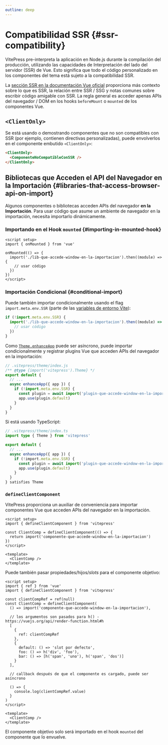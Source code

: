 ```yaml
---
outline: deep
---
```


# Compatibilidad SSR {#ssr-compatibility}

VitePress pre-interpreta la aplicación en Node.js durante la compilación del producción, utilizando las capacidades de Interpretación del lado del servidor (SSR) de Vue. Esto significa que todo el código personalizado en los componentes del tema está sujeto a la compatibilidad SSR.

La [sección SSR en la documentación Vue oficial](https://vuejs.org/guide/scaling-up/ssr.html) proporciona más contexto sobre lo que es SSR, la relación entre SSR / SSG y notas comunes sobre escribir código amigable con SSR. La regla general es acceder apenas APIs del  navegador / DOM en los hooks `beforeMount` o `mounted` de los componentes Vue.

## `<ClientOnly>`

Se está usando o demostrando componentes que no son compatibles con SSR (por ejemplo, contienen directivas personalizadas), puede envolverlos en el componente embutido `<ClientOnly>`:

```md
<ClientOnly>
  <ComponenteNoCompatibleConSSR />
</ClientOnly>
```

## Bibliotecas que Acceden el API del Navegador en la Importación {#libraries-that-access-browser-api-on-import}

Algunos componentes o bibliotecas acceden APIs del navegador **en la Importación**. Para usar código que asume un ambiente de navegador en la importación, necesita importarlo dinámicamente.

### Importando en el Hook `mounted` {#importing-in-mounted-hook}

```vue
<script setup>
import { onMounted } from 'vue'

onMounted(() => {
  import('./lib-que-accede-window-en-la-importacion').then((module) => {
    // usar código
  })
})
</script>
```

### Importación Condicional {#conditional-import}

Puede también importar condicionalmente usando el flag `import.meta.env.SSR` (parte de las [variables de entorno Vite](https://es.vitejs.dev/guide/env-and-mode#variables-de-entorno)):

```js
if (!import.meta.env.SSR) {
  import('./lib-que-accede-window-en-la-importacion').then((module) => {
    // usar código
  })
}
```

Como [`Theme.enhanceApp`](./custom-theme#theme-interface) puede ser asíncrono, puede importar condicionalmente y registrar plugins Vue que acceden APIs del navegador en la importación:

```js
// .vitepress/theme/index.js
/** @type {import('vitepress').Theme} */
export default {
  // ...
  async enhanceApp({ app }) {
    if (!import.meta.env.SSR) {
      const plugin = await import('plugin-que-accede-window-en-la-importacion')
      app.use(plugin.default)
    }
  }
}
```

Si está usando TypeScript:
```ts
// .vitepress/theme/index.ts
import type { Theme } from 'vitepress'

export default {
  // ...
  async enhanceApp({ app }) {
    if (!import.meta.env.SSR) {
      const plugin = await import('plugin-que-accede-window-en-la-importacion')
      app.use(plugin.default)
    }
  }
} satisfies Theme
```

### `defineClientComponent`

VitePress proporciona un auxiliar de conveniencia para importar componentes Vue que acceden APIs del navegador en la importación.

```vue
<script setup>
import { defineClientComponent } from 'vitepress'

const ClientComp = defineClientComponent(() => {
  return import('componente-que-accede-window-en-la-importacion')
})
</script>

<template>
  <ClientComp />
</template>
```

Puede también pasar propiedades/hijos/_slots_ para el componente objetivo:

```vue
<script setup>
import { ref } from 'vue'
import { defineClientComponent } from 'vitepress'

const clientCompRef = ref(null)
const ClientComp = defineClientComponent(
  () => import('componente-que-accede-window-en-la-importacion'),

  // los argumentos son pasados para h() - https://vuejs.org/api/render-function.html#h
  [
    {
      ref: clientCompRef
    },
    {
      default: () => 'slot por defecto',
      foo: () => h('div', 'foo'),
      bar: () => [h('span', 'uno'), h('span', 'dos')]
    }
  ],

  // callback después de que el componente es cargado, puede ser asíncrono

  () => {
    console.log(clientCompRef.value)
  }
)
</script>

<template>
  <ClientComp />
</template>
```

El componente objetivo solo será importado en el hook `mounted` del componente que lo envuelve.
